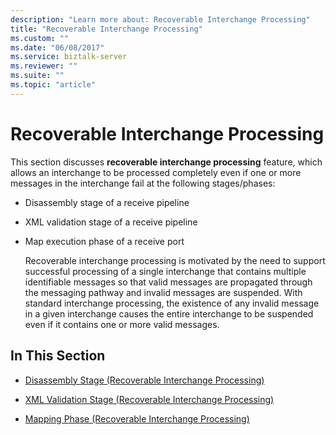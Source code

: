 ```yaml
---
description: "Learn more about: Recoverable Interchange Processing"
title: "Recoverable Interchange Processing"
ms.custom: ""
ms.date: "06/08/2017"
ms.service: biztalk-server
ms.reviewer: ""
ms.suite: ""
ms.topic: "article"
---
```

# Recoverable Interchange Processing
This section discusses **recoverable interchange processing** feature, which allows an interchange to be processed completely even if one or more messages in the interchange fail at the following stages/phases:  
  
- Disassembly stage of a receive pipeline  
  
- XML validation stage of a receive pipeline  
  
- Map execution phase of a receive port  
  
  Recoverable interchange processing is motivated by the need to support successful processing of a single interchange that contains multiple identifiable messages so that valid messages are propagated through the messaging pathway and invalid messages are suspended. With standard interchange processing, the existence of any invalid message in a given interchange causes the entire interchange to be suspended even if it contains one or more valid messages.  
  
## In This Section  
  
-   [Disassembly Stage (Recoverable Interchange Processing)](../core/disassembly-stage-recoverable-interchange-processing.md)  
  
-   [XML Validation Stage (Recoverable Interchange Processing)](../core/xml-validation-stage-recoverable-interchange-processing.md)  
  
-   [Mapping Phase (Recoverable Interchange Processing)](../core/mapping-phase-recoverable-interchange-processing.md)

